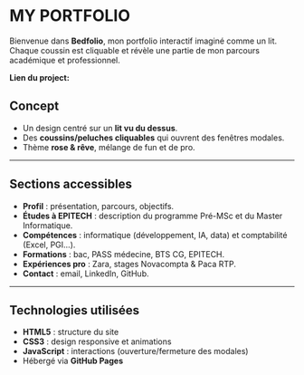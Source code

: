 # MY PORTFOLIO
Bienvenue dans **Bedfolio**, mon portfolio interactif imaginé comme un lit.  
Chaque coussin est cliquable et révèle une partie de mon parcours académique et professionnel.


**Lien du project:**


## Concept
- Un design centré sur un **lit vu du dessus**.
- Des **coussins/peluches cliquables** qui ouvrent des fenêtres modales.
- Thème **rose & rêve**, mélange de fun et de pro.

---

## Sections accessibles
- **Profil** : présentation, parcours, objectifs.
- **Études à EPITECH** : description du programme Pré-MSc et du Master Informatique.
- **Compétences** : informatique (développement, IA, data) et comptabilité (Excel, PGI…).
- **Formations** : bac, PASS médecine, BTS CG, EPITECH.
- **Expériences pro** : Zara, stages Novacompta & Paca RTP.
- **Contact** : email, LinkedIn, GitHub.

---

## Technologies utilisées
- **HTML5** : structure du site
- **CSS3** : design responsive et animations
- **JavaScript** : interactions (ouverture/fermeture des modales)
- Hébergé via **GitHub Pages**




